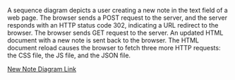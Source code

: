 A sequence diagram depicts a user creating a new note in the text field of a web page. The browser sends a POST request to the server, and the server responds with an HTTP status code 302, indicating a URL redirect to the browser. 
The browser sends GET request to the server.
An updated HTML document with a new note is sent back to the browser. The HTML document reload causes the browser to fetch three more HTTP requests: the CSS file, the JS file, and the JSON file. 

<a href="https://www.mermaidchart.com/app/projects/d1e1c663-04e7-4f52-9d11-a6058caba3b0/diagrams/ab514df6-6aac-4f4a-8087-471a4697154a/version/v0.1/edit" target="_blank"> New Note Diagram Link </a>
